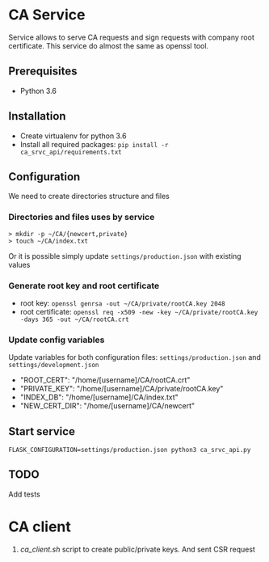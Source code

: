 # CA Service
Service allows to serve CA requests and sign requests with company root certificate.
This service do almost the same as openssl tool.

## Prerequisites
* Python 3.6

## Installation
* Create virtualenv for python 3.6
* Install all required packages: `pip install -r ca_srvc_api/requirements.txt`

## Configuration
We need to create directories structure and files

### Directories and files uses by service
```
> mkdir -p ~/CA/{newcert,private}
> touch ~/CA/index.txt
```
Or it is possible simply update `settings/production.json` with existing values

### Generate root key and root certificate
* root key: `openssl genrsa -out ~/CA/private/rootCA.key 2048`
* root certificate: `openssl req -x509 -new -key ~/CA/private/rootCA.key -days 365 -out ~/CA/rootCA.crt`

### Update config variables
Update variables for both configuration files: `settings/production.json` and `settings/development.json`
* "ROOT_CERT": "/home/[username]/CA/rootCA.crt" 
* "PRIVATE_KEY": "/home/[username]/CA/private/rootCA.key"
* "INDEX_DB": "/home/[username]/CA/index.txt"
* "NEW_CERT_DIR": "/home/[username]/CA/newcert"

## Start service
`FLASK_CONFIGURATION=settings/production.json python3 ca_srvc_api.py`

## TODO
Add tests

# CA client
1. *ca_client.sh* script to create public/private keys. And sent CSR request

